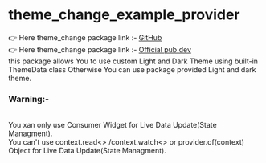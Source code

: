 # theme_change_example_provider
👉 Here theme_change package link :- <a href="https://github.com/sumitFlutter/theme_change">GitHub </a><br>
👉 Here theme_change package link :- <a href="https://pub.dev/packages/theme_change">Official pub.dev </a><br>
this package allows You to use custom Light and Dark Theme using built-in ThemeData class Otherwise You can use package provided Light and dark theme.
<h3>Warning:-</h3><br>
You xan only use Consumer Widget for Live Data Update(State Managment).<br>
You can't use context.read<> /context.watch<> or provider.of(context) Object for Live Data Update(State Managment).<br>
